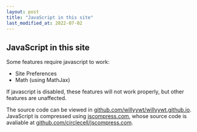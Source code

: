 ```yaml
---
layout: post
title: "JavaScript in this site"
last_modified_at: 2022-07-02
---
```


## JavaScript in this site
Some features require javascript to work:
- Site Preferences
- Math (using MathJax)

If javascript is disabled, these features will not work properly, but other features are unaffected.

The source code can be viewed in [github.com/willyywt/willyywt.github.io](https://github.com/willyywt/willyywt.github.io). JavaScript is compressed using [jscompress.com](https://jscompress.com/), whose source code is avaliable at [github.com/circlecell/jscompress.com](https://github.com/circlecell/jscompress.com).

